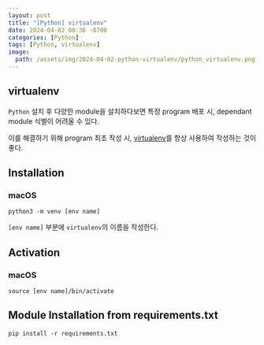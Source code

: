 ```yaml
---
layout: post
title: "[Python] virtualenv"
date: 2024-04-02 00:36 -0700
categories: [Python]
tags: [Python, virtualenv]
image:
  path: /assets/img/2024-04-02-python-virtualenv/python_virtualenv.png
---
```


## virtualenv

`Python` 설치 후 다양한 module을 설치하다보면 특정 program 배포 시, dependant module 식별이 어려울 수 있다.

이를 해결하기 위해 program 최초 작성 시, [virtualenv][python-venv]를 항상 사용하여 작성하는 것이 좋다.

## Installation

### macOS

```text
python3 -m venv [env name]
```

`[env name]` 부분에 `virtualenv`의 이름을 작성한다.

## Activation

### macOS

```text
source [env name]/bin/activate
```

## Module Installation from requirements.txt

```text
pip install -r requirements.txt
```

[python-venv]: https://docs.python.org/3/library/venv.html
